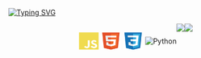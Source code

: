 [![Typing SVG](https://readme-typing-svg.demolab.com?font=Fira+Code&pause=1000&color=6793F7&width=435&lines=Hi%2C+everyone!+I'm+DanexExe.;Welcome+to+my+Github+profile!+)](https://git.io/typing-svg)
<div align="center" style="display: flex; justify-content: center;">
  <div style="display: inline_block"><br>
    <img align="center" alt="Js" height="35" width="40" src="https://raw.githubusercontent.com/devicons/devicon/master/icons/javascript/javascript-plain.svg">
    <img align="center" alt="HTML" height="35" width="40" src="https://raw.githubusercontent.com/devicons/devicon/master/icons/html5/html5-original.svg">
    <img align="center" alt="CSS" height="35" width="40" src="https://raw.githubusercontent.com/devicons/devicon/master/icons/css3/css3-original.svg">
    <img align="center" alt="Python" height="35" width="40" src="https://www.svgrepo.com/show/376344/python.svg">
  </div><br>
  <a href="https://github.com/Danex-Exe">
    <img height="195px" src="https://github-readme-stats.vercel.app/api/top-langs/?username=Danex-Exe&layout=compact&langs_count=7&theme=one_dark_pro"/>
  </a><br><br><br>
  <div><a href="https://t.me/danexexe" target="_blank"><img src="https://img.icons8.com/color/48/telegram-app--v1.png" target="_blank"></a> </div>
</div>
